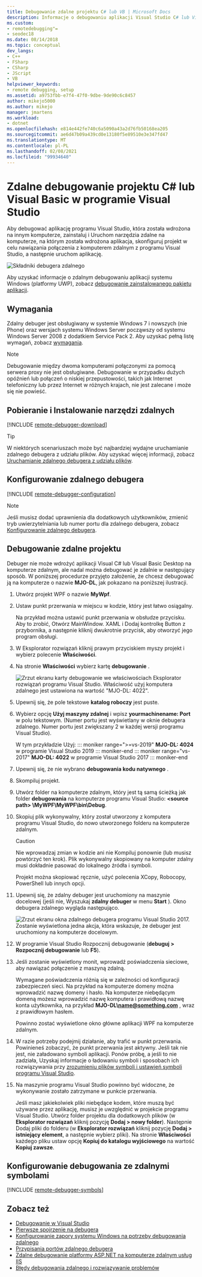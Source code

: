 ```yaml
---
title: Debugowanie zdalne projektu C# lub VB | Microsoft Docs
description: Informacje o debugowaniu aplikacji Visual Studio C# lub Visual Basic z komputera zdalnego przez następujące instrukcje krok po kroku.
ms.custom:
- remotedebugging"=
- seodec18
ms.date: 08/14/2018
ms.topic: conceptual
dev_langs:
- C++
- FSharp
- CSharp
- JScript
- VB
helpviewer_keywords:
- remote debugging, setup
ms.assetid: a9753fbb-e7f4-47f0-9dbe-9de90c6c8457
author: mikejo5000
ms.author: mikejo
manager: jmartens
ms.workload:
- dotnet
ms.openlocfilehash: e814e442fe740c6a5090a43a2d76fb50168ea205
ms.sourcegitcommit: ae6d47b09a439cd0e13180f5e89510e3e347fd47
ms.translationtype: MT
ms.contentlocale: pl-PL
ms.lasthandoff: 02/08/2021
ms.locfileid: "99934640"
---
```

# <a name="remote-debugging-a-c-or-visual-basic-project-in-visual-studio"></a>Zdalne debugowanie projektu C# lub Visual Basic w programie Visual Studio
Aby debugować aplikację programu Visual Studio, która została wdrożona na innym komputerze, zainstaluj i Uruchom narzędzia zdalne na komputerze, na którym została wdrożona aplikacja, skonfiguruj projekt w celu nawiązania połączenia z komputerem zdalnym z programu Visual Studio, a następnie uruchom aplikację.

![Składniki debugera zdalnego](../debugger/media/remote-debugger-client-apps.png "Remote_debugger_components")

Aby uzyskać informacje o zdalnym debugowaniu aplikacji systemu Windows (platformy UWP), zobacz [debugowanie zainstalowanego pakietu aplikacji](debug-installed-app-package.md).

## <a name="requirements"></a>Wymagania

Zdalny debuger jest obsługiwany w systemie Windows 7 i nowszych (nie Phone) oraz wersjach systemu Windows Server począwszy od systemu Windows Server 2008 z dodatkiem Service Pack 2. Aby uzyskać pełną listę wymagań, zobacz [wymagania](../debugger/remote-debugging.md#requirements_msvsmon).

> [!NOTE]
> Debugowanie między dwoma komputerami połączonymi za pomocą serwera proxy nie jest obsługiwane. Debugowanie w przypadku dużych opóźnień lub połączeń o niskiej przepustowości, takich jak Internet telefoniczny lub przez Internet w różnych krajach, nie jest zalecane i może się nie powieść.

## <a name="download-and-install-the-remote-tools"></a>Pobieranie i Instalowanie narzędzi zdalnych

[!INCLUDE [remote-debugger-download](../debugger/includes/remote-debugger-download.md)]

> [!TIP]
> W niektórych scenariuszach może być najbardziej wydajne uruchamianie zdalnego debugera z udziału plików. Aby uzyskać więcej informacji, zobacz [Uruchamianie zdalnego debugera z udziału plików](../debugger/remote-debugging.md#fileshare_msvsmon).

## <a name="set-up-the-remote-debugger"></a><a name="BKMK_setup"></a> Konfigurowanie zdalnego debugera

[!INCLUDE [remote-debugger-configuration](../debugger/includes/remote-debugger-configuration.md)]

> [!NOTE]
> Jeśli musisz dodać uprawnienia dla dodatkowych użytkowników, zmienić tryb uwierzytelniania lub numer portu dla zdalnego debugera, zobacz [Konfigurowanie zdalnego debugera](../debugger/remote-debugging.md#configure_msvsmon).

## <a name="remote-debug-the-project"></a><a name="remote_csharp"></a> Debugowanie zdalne projektu
Debuger nie może wdrożyć aplikacji Visual C# lub Visual Basic Desktop na komputerze zdalnym, ale nadal można debugować je zdalnie w następujący sposób. W poniższej procedurze przyjęto założenie, że chcesz debugować ją na komputerze o nazwie **MJO-DL**, jak pokazano na poniższej ilustracji.

1. Utwórz projekt WPF o nazwie **MyWpf**.

2. Ustaw punkt przerwania w miejscu w kodzie, który jest łatwo osiągalny.

    Na przykład można ustawić punkt przerwania w obsłudze przycisku. Aby to zrobić, Otwórz MainWindow. XAML i Dodaj kontrolkę Button z przybornika, a następnie kliknij dwukrotnie przycisk, aby otworzyć jego program obsługi.

3. W Eksplorator rozwiązań kliknij prawym przyciskiem myszy projekt i wybierz polecenie **Właściwości**.

4. Na stronie **Właściwości** wybierz kartę **debugowanie** .

    ![Zrzut ekranu karty debugowanie we właściwościach Eksplorator rozwiązań programu Visual Studio. Właściwość użyj komputera zdalnego jest ustawiona na wartość "MJO-DL: 4022".](../debugger/media/remotedebuggercsharp.png)

5. Upewnij się, że pole tekstowe **katalog roboczy** jest puste.

6. Wybierz opcję **Użyj maszyny zdalnej** i wpisz **yourmachinename: Port** w polu tekstowym. (Numer portu jest wyświetlany w oknie debugera zdalnego. Numer portu jest zwiększany 2 w każdej wersji programu Visual Studio).

    W tym przykładzie Użyj:
    ::: moniker range=">=vs-2019"
    **MJO-DL: 4024** w programie Visual Studio 2019
    ::: moniker-end
    ::: moniker range="vs-2017"
    **MJO-DL: 4022** w programie Visual Studio 2017
    ::: moniker-end

7. Upewnij się, że nie wybrano **debugowania kodu natywnego** .

8. Skompiluj projekt.

9. Utwórz folder na komputerze zdalnym, który jest tą samą ścieżką jak folder **debugowania** na komputerze programu Visual Studio: **\<source path> \MyWPF\MyWPF\bin\Debug**.

10. Skopiuj plik wykonywalny, który został utworzony z komputera programu Visual Studio, do nowo utworzonego folderu na komputerze zdalnym.

    > [!CAUTION]
    > Nie wprowadzaj zmian w kodzie ani nie Kompiluj ponownie (lub musisz powtórzyć ten krok). Plik wykonywalny skopiowany na komputer zdalny musi dokładnie pasować do lokalnego źródła i symboli.

    Projekt można skopiować ręcznie, użyć polecenia XCopy, Robocopy, PowerShell lub innych opcji.

11. Upewnij się, że zdalny debuger jest uruchomiony na maszynie docelowej (jeśli nie, Wyszukaj **zdalny debuger** w menu **Start** ). Okno debugera zdalnego wygląda następująco.

     ![Zrzut ekranu okna zdalnego debugera programu Visual Studio 2017. Zostanie wyświetlona jedna akcja, która wskazuje, że debuger jest uruchomiony na komputerze docelowym.](../debugger/media/remotedebuggerwindow.png)

12. W programie Visual Studio Rozpocznij debugowanie (**debuguj > Rozpocznij debugowanie** lub **F5**).

13. Jeśli zostanie wyświetlony monit, wprowadź poświadczenia sieciowe, aby nawiązać połączenie z maszyną zdalną.

     Wymagane poświadczenia różnią się w zależności od konfiguracji zabezpieczeń sieci. Na przykład na komputerze domeny można wprowadzić nazwę domeny i hasło. Na komputerze niebędącym domeną możesz wprowadzić nazwę komputera i prawidłową nazwę konta użytkownika, na przykład <strong>MJO-DL\name@something.com</strong> , wraz z prawidłowym hasłem.

     Powinno zostać wyświetlone okno główne aplikacji WPF na komputerze zdalnym.

14. W razie potrzeby podejmij działanie, aby trafić w punkt przerwania. Powinieneś zobaczyć, że punkt przerwania jest aktywny. Jeśli tak nie jest, nie załadowano symboli aplikacji. Ponów próbę, a jeśli to nie zadziała, Uzyskaj informacje o ładowaniu symboli i sposobach ich rozwiązywania przy [zrozumieniu plików symboli i ustawień symboli programu Visual Studio](https://devblogs.microsoft.com/devops/understanding-symbol-files-and-visual-studios-symbol-settings/).

15. Na maszynie programu Visual Studio powinno być widoczne, że wykonywanie zostało zatrzymane w punkcie przerwania.

    Jeśli masz jakiekolwiek pliki niebędące kodem, które muszą być używane przez aplikację, musisz je uwzględnić w projekcie programu Visual Studio. Utwórz folder projektu dla dodatkowych plików (w **Eksplorator rozwiązań** kliknij pozycję **Dodaj > nowy folder**). Następnie Dodaj pliki do folderu (w **Eksplorator rozwiązań** kliknij pozycję **Dodaj > istniejący element**, a następnie wybierz pliki). Na stronie **Właściwości** każdego pliku ustaw opcję **Kopiuj do katalogu wyjściowego** na wartość **Kopiuj zawsze**.

## <a name="set-up-debugging-with-remote-symbols"></a>Konfigurowanie debugowania ze zdalnymi symbolami

[!INCLUDE [remote-debugger-symbols](../debugger/includes/remote-debugger-symbols.md)]

## <a name="see-also"></a>Zobacz też
- [Debugowanie w Visual Studio](../debugger/index.yml)
- [Pierwsze spojrzenie na debugera](../debugger/debugger-feature-tour.md)
- [Konfigurowanie zapory systemu Windows na potrzeby debugowania zdalnego](../debugger/configure-the-windows-firewall-for-remote-debugging.md)
- [Przypisania portów zdalnego debugera](../debugger/remote-debugger-port-assignments.md)
- [Zdalne debugowanie platformy ASP.NET na komputerze zdalnym usług IIS](../debugger/remote-debugging-aspnet-on-a-remote-iis-computer.md)
- [Błędy debugowania zdalnego i rozwiązywanie problemów](../debugger/remote-debugging-errors-and-troubleshooting.md)